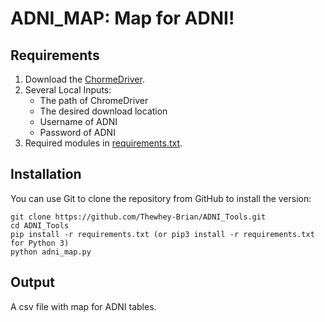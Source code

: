 # ADNI_MAP: Map for ADNI!
## Requirements
1. Download the [ChormeDriver](https://chromedriver.chromium.org/downloads).
2. Several Local Inputs:
   - The path of ChromeDriver
   - The desired download location
   - Username of ADNI
   - Password of ADNI
3. Required modules in [requirements.txt](ADNI_Tools/requirements.txt).

## Installation
You can use Git to clone the repository from GitHub to install the version:
```
git clone https://github.com/Thewhey-Brian/ADNI_Tools.git
cd ADNI_Tools
pip install -r requirements.txt (or pip3 install -r requirements.txt for Python 3)
python adni_map.py
```

## Output
A csv file with map for ADNI tables.

 
